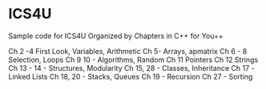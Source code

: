 # ICS4U
Sample code for ICS4U
Organized by Chapters in C++ for You++

Ch 2 -4  First Look, Variables, Arithmetic
Ch 5- Arrays, apmatrix
Ch 6 - 8 Selection, Loops
Ch 9 10 - Algorithms, Random
Ch 11 Pointers
Ch 12 Strings
Ch 13 - 14 - Structures, Modularity 
Ch 15, 28 - Classes, Inheritance
Ch 17 -Linked Lists
Ch 18, 20 - Stacks, Queues
Ch 19 - Recursion
Ch 27 - Sorting
